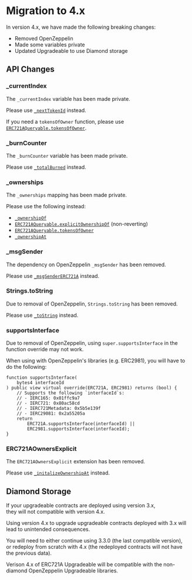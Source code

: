 # Migration to 4.x

In version 4.x, we have made the following breaking changes:

- Removed OpenZeppelin
- Made some variables private
- Updated Upgradeable to use Diamond storage

## API Changes

### \_currentIndex

The `_currentIndex` variable has been made private.

Please use [`_nextTokenId`](erc721a.md#_nextTokenId) instead.

If you need a `tokensOfOwner` function, please use [`ERC721AQueryable.tokensOfOwner`](erc721a-queryable.md#tokensOfOwner).

### \_burnCounter

The `_burnCounter` variable has been made private.

Please use [`_totalBurned`](erc721a.md#_totalBurned) instead.

### \_ownerships

The `_ownerships` mapping has been made private.

Please use the following instead:
- [`_ownershipOf`](erc721a.md#_ownershipOf)
- [`ERC721AQueryable.explicitOwnershipOf`](erc721a-queryable.md#explicitOwnershipOf) (non-reverting)
- [`ERC721AQueryable.tokensOfOwner`](erc721a-queryable.md#tokensOfOwner)
- [`_ownershipAt`](erc721a.md#_ownershipAt)

### \_msgSender

The dependency on OpenZeppelin `_msgSender` has been removed.

Please use [`_msgSenderERC721A`](erc721a.md#_msgSenderERC721A) instead.

### Strings.toString

Due to removal of OpenZeppelin, `Strings.toString` has been removed.

Please use [`_toString`](erc721a.md#_toString) instead.

### supportsInterface

Due to removal of OpenZeppelin, using `super.supportsInterface` in the function override may not work.

When using with OpenZeppelin's libraries (e.g. ERC2981), you will have to do the following:

```solidity
function supportsInterface(
    bytes4 interfaceId
) public view virtual override(ERC721A, ERC2981) returns (bool) {
    // Supports the following `interfaceId`s:
    // - IERC165: 0x01ffc9a7
    // - IERC721: 0x80ac58cd
    // - IERC721Metadata: 0x5b5e139f
    // - IERC29081: 0x2a55205a
    return 
        ERC721A.supportsInterface(interfaceId) || 
        ERC2981.supportsInterface(interfaceId);
}
```

### ERC721AOwnersExplicit

The `ERC721AOwnersExplicit` extension has been removed. 

Please use [`_initalizeOwnershipAt`](erc721a.md#_initalizeOwnershipAt) instead.

## Diamond Storage

If your upgradeable contracts are deployed using version 3.x,  
they will not compatible with version 4.x.

Using version 4.x to upgrade upgradeable contracts deployed with 3.x will lead to unintended consequences.

You will need to either continue using 3.3.0 (the last compatible version),  
or redeploy from scratch with 4.x (the redeployed contracts will not have the previous data).

Verison 4.x of ERC721A Upgradeable will be compatible with the non-diamond OpenZeppelin Upgradeable libraries.

